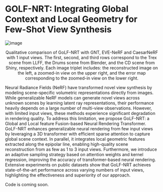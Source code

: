 # GOLF-NRT: Integrating Global Context and Local Geometry for Few-Shot View Synthesis
![image]([https://github.com/Adastra124/GOLF-NRT/blob/main/1view.png](https://github.com/KLMAV-CUC/GOLF-NRT/blob/main/1view.png))
<p align="center">Qualitative comparison of GoLF-NRT with GNT, EVE-NeRF and CaesarNeRF with 1 input views. The first, second, and third rows correspond to the Trex scene from LLFF, the Drums scene from Blender, and the CD scene from Shiny, respectively. Each image triplet includes: the reconstructed image on the left, a zoomed-in view on the upper right, and the error map corresponding to the zoomed-in view on the lower right.</p>

Neural Radiance Fields (NeRF) have transformed novel view synthesis by modeling scene-specific volumetric representations directly from images. While generalizable NeRF models can generate novel views across unknown scenes by learning latent ray representations, their performance heavily depends on a large number of multi-view observations. However, with limited input views, these methods experience significant degradation in rendering quality. To address this limitation, we propose GoLF-NRT: a Global and Local feature Fusion-based Neural Rendering Transformer. GoLF-NRT enhances generalizable neural rendering from few input views by leveraging a 3D transformer with efficient sparse attention to capture global scene context. In parallel, it integrates local geometric features extracted along the epipolar line, enabling high-quality scene reconstruction from as few as 1 to 3 input views. Furthermore, we introduce an adaptive sampling strategy based on attention weights and kernel regression, improving the accuracy of transformer-based neural rendering. Extensive experiments on public datasets show that GoLF-NRT achieves state-of-the-art performance across varying numbers of input views, highlighting the effectiveness and superiority of our approach.

Code is coming soon.
